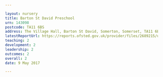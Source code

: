 ```yaml
---

layout: nursery
title: Barton St David Preschool
urn: 143098
postcode: TA11 6BS
address: The Village Hall, Barton St David, Somerton, Somerset, TA11 6BS
latestReportUrl: https://reports.ofsted.gov.uk/provider/files/2689215/urn/143098.pdf
teaching: 2
development: 2
leadership: 2
outcomes: 2
overall: 2
date: 9 May 2017

---
```

